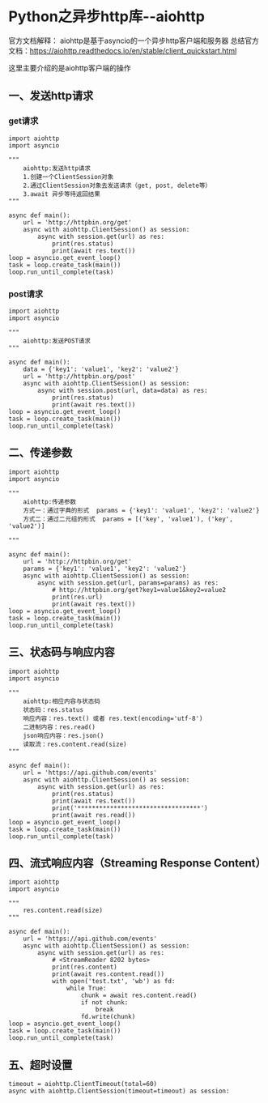 # Python之异步http库--aiohttp
官方文档解释： aiohttp是基于asyncio的一个异步http客户端和服务器
总结官方文档：https://aiohttp.readthedocs.io/en/stable/client_quickstart.html

这里主要介绍的是aiohttp客户端的操作
## 一、发送http请求
### get请求

    import aiohttp
    import asyncio

    """
        aiohttp:发送http请求
        1.创建一个ClientSession对象
        2.通过ClientSession对象去发送请求（get, post, delete等）
        3.await 异步等待返回结果
    """

    async def main():
        url = 'http://httpbin.org/get'
        async with aiohttp.ClientSession() as session:
            async with session.get(url) as res:
                print(res.status)
                print(await res.text())
    loop = asyncio.get_event_loop()
    task = loop.create_task(main())
    loop.run_until_complete(task)
### post请求

    import aiohttp
    import asyncio

    """
        aiohttp:发送POST请求
    """

    async def main():
        data = {'key1': 'value1', 'key2': 'value2'}
        url = 'http://httpbin.org/post'
        async with aiohttp.ClientSession() as session:
            async with session.post(url, data=data) as res:
                print(res.status)
                print(await res.text())
    loop = asyncio.get_event_loop()
    task = loop.create_task(main())
    loop.run_until_complete(task)
## 二、传递参数

    import aiohttp
    import asyncio

    """
        aiohttp:传递参数
        方式一：通过字典的形式  params = {'key1': 'value1', 'key2': 'value2'}
        方式二：通过二元组的形式  params = [('key', 'value1'), ('key', 'value2')]

    """

    async def main():
        url = 'http://httpbin.org/get'
        params = {'key1': 'value1', 'key2': 'value2'}  
        async with aiohttp.ClientSession() as session:
            async with session.get(url, params=params) as res:
                # http://httpbin.org/get?key1=value1&key2=value2
                print(res.url)
                print(await res.text())
    loop = asyncio.get_event_loop()
    task = loop.create_task(main())
    loop.run_until_complete(task)
## 三、状态码与响应内容

    import aiohttp
    import asyncio

    """
        aiohttp:相应内容与状态码
        状态码：res.status
        响应内容：res.text() 或者 res.text(encoding='utf-8')
        二进制内容：res.read()
        json响应内容：res.json()
        读取流：res.content.read(size)
    """

    async def main():
        url = 'https://api.github.com/events'
        async with aiohttp.ClientSession() as session:
            async with session.get(url) as res:
                print(res.status)
                print(await res.text())
                print('**********************************')
                print(await res.read())
    loop = asyncio.get_event_loop()
    task = loop.create_task(main())
    loop.run_until_complete(task)
## 四、流式响应内容（Streaming Response Content）

    import aiohttp
    import asyncio

    """
        res.content.read(size)
    """

    async def main():
        url = 'https://api.github.com/events'
        async with aiohttp.ClientSession() as session:
            async with session.get(url) as res:
                # <StreamReader 8202 bytes>
                print(res.content)
                print(await res.content.read())
                with open('test.txt', 'wb') as fd:
                    while True:
                        chunk = await res.content.read()
                        if not chunk:
                            break
                        fd.write(chunk)
    loop = asyncio.get_event_loop()
    task = loop.create_task(main())
    loop.run_until_complete(task)
## 五、超时设置

    timeout = aiohttp.ClientTimeout(total=60)
    async with aiohttp.ClientSession(timeout=timeout) as session:
